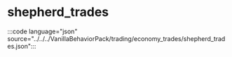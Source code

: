 # shepherd_trades

:::code language="json" source="../../../VanillaBehaviorPack/trading/economy_trades/shepherd_trades.json":::